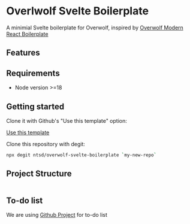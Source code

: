 # Overlwolf Svelte Boilerplate

A minimial Svelte boilerplate for Overwolf, inspired by [Overwolf Modern React Boilerplate](https://github.com/AlbericoD/overwolf-modern-react-boilerplate)

## Features

## Requirements

- Node version >=18

## Getting started

Clone it with Github's "Use this template" option:


<a class="btn-primary btn" href="https://github.com/new?template_name=overwolf-svelte-boilerplate&template_owner=ntsd">
<span class="d-none d-md-flex  flex-items-center">
    Use this template
</span>
</a>

Clone this repository with degit:

```sh
npx degit ntsd/overwolf-svelte-boilerplate `my-new-repo`
```

## Project Structure

```tree

```

## To-do list

We are using [Github Project](https://github.com/ntsd/overwolf-svelte-boilerplate/projects) for to-do list
